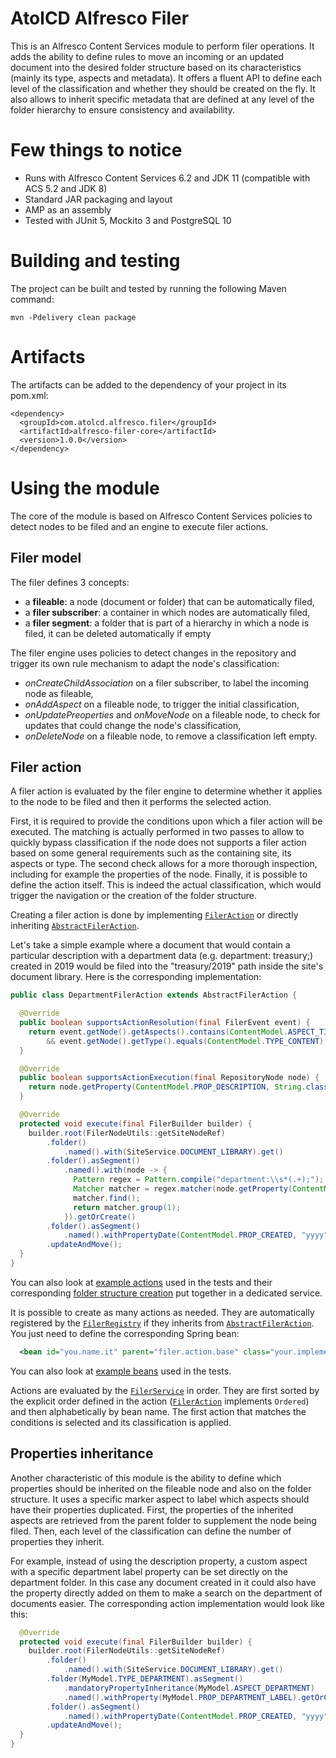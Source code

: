 # AtolCD Alfresco Filer

This is an Alfresco Content Services module to perform filer operations. It adds the ability to define rules to move
an incoming or an updated document into the desired folder structure based on its characteristics (mainly its type, aspects and metadata).
It offers a fluent API to define each level of the classification and whether they should be created on the fly.
It also allows to inherit specific metadata that are defined at any level of the folder hierarchy to ensure consistency and availability.

# Few things to notice

 * Runs with Alfresco Content Services 6.2 and JDK 11 (compatible with ACS 5.2 and JDK 8)
 * Standard JAR packaging and layout
 * AMP as an assembly
 * Tested with JUnit 5, Mockito 3 and PostgreSQL 10

# Building and testing

The project can be built and tested by running the following Maven command:
~~~
mvn -Pdelivery clean package
~~~

# Artifacts

The artifacts can be added to the dependency of your project in its pom.xml:
~~~
<dependency>
  <groupId>com.atolcd.alfresco.filer</groupId>
  <artifactId>alfresco-filer-core</artifactId>
  <version>1.0.0</version>
</dependency>
~~~

# Using the module

The core of the module is based on Alfresco Content Services policies to detect nodes to be filed and an engine to execute filer actions.

## Filer model

The filer defines 3 concepts:
* a **fileable**: a node (document or folder) that can be automatically filed,
* a **filer subscriber**: a container in which nodes are automatically filed,
* a **filer segment**: a folder that is part of a hierarchy in which a node is filed, it can be deleted automatically if empty

The filer engine uses policies to detect changes in the repository and trigger its own rule mechanism to adapt the node's classification:
* *onCreateChildAssociation* on a filer subscriber, to label the incoming node as fileable,
* *onAddAspect* on a fileable node, to trigger the initial classification,
* *onUpdatePreoperties* and *onMoveNode* on a fileable node, to check for updates that could change the node's classification,
* *onDeleteNode* on a fileable node, to remove a classification left empty.

## Filer action

A filer action is evaluated by the filer engine to determine whether it applies to the node to be filed and then it performs the selected action.

First, it is required to provide the conditions upon which a filer action will be executed.
The matching is actually performed in two passes to allow to quickly bypass classification if the node does not supports a filer action based on some general requirements such as the containing site, its aspects or type.
The second check allows for a more thorough inspection, including for example the properties of the node.
Finally, it is possible to define the action itself. This is indeed the actual classification, which would trigger the navigation or the creation of the folder structure.

Creating a filer action is done by implementing [`FilerAction`] or directly inheriting [`AbstractFilerAction`].

Let's take a simple example where a document that would contain a particular description with a department data (e.g. department: treasury;) created in 2019 would be filed into the "treasury/2019" path inside the site's document library.
Here is the corresponding implementation:
```java
public class DepartmentFilerAction extends AbstractFilerAction {

  @Override
  public boolean supportsActionResolution(final FilerEvent event) {
    return event.getNode().getAspects().contains(ContentModel.ASPECT_TITLED)
        && event.getNode().getType().equals(ContentModel.TYPE_CONTENT);
  }

  @Override
  public boolean supportsActionExecution(final RepositoryNode node) {
    return node.getProperty(ContentModel.PROP_DESCRIPTION, String.class).matches("department:.+;");
  }

  @Override
  protected void execute(final FilerBuilder builder) {
    builder.root(FilerNodeUtils::getSiteNodeRef)
        .folder()
            .named().with(SiteService.DOCUMENT_LIBRARY).get()
        .folder().asSegment()
            .named().with(node -> {
              Pattern regex = Pattern.compile("department:\\s*(.+);");
              Matcher matcher = regex.matcher(node.getProperty(ContentModel.PROP_DESCRIPTION, String.class));
              matcher.find();
              return matcher.group(1);
            }).getOrCreate()
        .folder().asSegment()
            .named().withPropertyDate(ContentModel.PROP_CREATED, "yyyy").getOrCreate()
        .updateAndMove();
  }
}
```
You can also look at [example actions] used in the tests and their corresponding [folder structure creation] put together in a dedicated service.

It is possible to create as many actions as needed. They are automatically registered by the [`FilerRegistry`] if they inherits from [`AbstractFilerAction`].
You just need to define the corresponding Spring bean:
```xml
  <bean id="you.name.it" parent="filer.action.base" class="your.implementation.XXXFilerAction"/>
```
You can also look at [example beans] used in the tests.

Actions are evaluated by the [`FilerService`] in order. They are first sorted by the explicit order defined in the action ([`FilerAction`] implements `Ordered`) and then alphabetically by bean name.
The first action that matches the conditions is selected and its classification is applied.

## Properties inheritance

Another characteristic of this module is the ability to define which properties should be inherited on the fileable node and also on the folder structure.
It uses a specific marker aspect to label which aspects should have their properties duplicated.
First, the properties of the inherited aspects are retrieved from the parent folder to supplement the node being filed.
Then, each level of the classification can define the number of properties they inherit.

For example, instead of using the description property, a custom aspect with a specific department label property can be set directly on the department folder.
In this case any document created in it could also have the property directly added on them to make a search on the department of documents easier.
The corresponding action implementation would look like this:
```java
  @Override
  protected void execute(final FilerBuilder builder) {
    builder.root(FilerNodeUtils::getSiteNodeRef)
        .folder()
            .named().with(SiteService.DOCUMENT_LIBRARY).get()
        .folder(MyModel.TYPE_DEPARTMENT).asSegment()
            .mandatoryPropertyInheritance(MyModel.ASPECT_DEPARTMENT)
            .named().withProperty(MyModel.PROP_DEPARTMENT_LABEL).getOrCreate()
        .folder().asSegment()
            .named().withPropertyDate(ContentModel.PROP_CREATED, "yyyy").getOrCreate()
        .updateAndMove();
  }
}
```

[example actions]: alfresco-filer-core/src/test/java/com/atolcd/alfresco/filer/core/test/domain/action
[folder structure creation]: alfresco-filer-core/src/test/java/com/atolcd/alfresco/filer/core/test/domain/service/impl/FilerTestActionServiceImpl.java
[example beans]: alfresco-filer-core/src/test/resources/context/test-action-context.xml

[`FilerAction`]: alfresco-filer-core/src/main/java/com/atolcd/alfresco/filer/core/model/FilerAction.java
[`AbstractFilerAction`]: alfresco-filer-core/src/main/java/com/atolcd/alfresco/filer/core/model/impl/AbstractFilerAction.java
[`FilerRegistry`]: alfresco-filer-core/src/main/java/com/atolcd/alfresco/filer/core/service/FilerRegistry.java
[`FilerService`]: alfresco-filer-core/src/main/java/com/atolcd/alfresco/filer/core/service/FilerService.java
